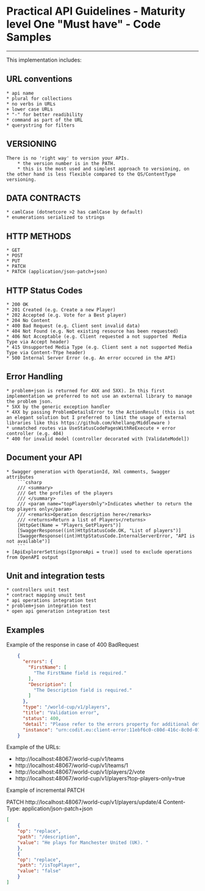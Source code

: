 # Practical API Guidelines - Maturity level One "Must have" - Code Samples
****************************************************************
This implementation includes:
## URL conventions 
	* api name 
	* plural for collections
	* no verbs in URLs
	+ lower case URLs
	* "-" for better readibility
	* command as part of the URL 
	* querystring for filters

## VERSIONING 
    There is no 'right way' to version your APIs.
	    * the version number is in the PATH. 
    	* this is the most used and simplest approach to versioning, on the other hand is less flexible compared to the QS/ContentType versioning.

## DATA CONTRACTS
	* camlCase (dotnetcore >2 has camlCase by default)
	* enumerations serialized to strings

## HTTP METHODS
	* GET
	* POST
	* PUT
	* PATCH
	* PATCH (application/json-patch+json)
	
## HTTP Status Codes 
	* 200 OK
	* 201 Created (e.g. Create a new Player)
	* 202 Accepted (e.g. Vote for a Best player)
	* 204 No Content
	* 400 Bad Request (e.g. Client sent invalid data)
	* 404 Not Found (e.g. Not existing resource has been requested)
	* 406 Not Acceptable (e.g. Client requested a not supported  Media Type via Accept header)
	* 415 Unsupported Media Type (e.g. Client sent a not supported Media Type via Content-TYpe header)
	* 500 Internal Server Error (e.g. An error occured in the API)

## Error Handling 
    * problem+json is returned for 4XX and 5XX). In this first implementation we preferred to not use an external library to manage the problem json.
    * 5XX by the generic exception handler
    * 4XX by passing ProblemDetailsError to the ActionResult (this is not an elegant solution but I preferred to limit the usage of external libraries like this https://github.com/khellang/Middleware )
    * unmatched routes via UseStatusCodePagesWithReExecute + error controller (e.g. 404)
    * 400 for invalid model (controller decorated with [ValidateModel])

## Document your API
	* Swagger generation with OperationId, Xml comments, Swagger attributes
		```csharp
        /// <summary>
        /// Get the profiles of the players
        /// </summary>
        /// <param name="topPlayersOnly">Indicates whether to return the top players only</param>
        /// <remarks>Operation description here</remarks>
        /// <returns>Return a list of Players</returns>
        [HttpGet(Name = "Players_GetPlayers")]
        [SwaggerResponse((int)HttpStatusCode.OK, "List of players")]
        [SwaggerResponse((int)HttpStatusCode.InternalServerError, "API is not available")]
		```
	+ [ApiExplorerSettings(IgnoreApi = true)] used to exclude operations from OpenAPI output
    
## Unit and integration tests 
	* controllers unit test
	* contract mapping unuit test
	* api operations integration test
	* problem+json integration test
	* open api generation integration test

## Examples
Example of the response in case of 400 BadRequest
```json
	{
	  "errors": {
		"FirstName": [
		  "The FirstName field is required."
		],
		"Description": [
		  "The Description field is required."
		]
	  },
	  "type": "/world-cup/v1/players",
	  "title": "Validation error",
	  "status": 400,
	  "detail": "Please refer to the errors property for additional details.",
	  "instance": "urn:codit.eu:client-error:11ebf6c0-c80d-416c-8c0d-010cbd5a2fa1"
	}
```

Example of the URLs:
- http://localhost:48067/world-cup/v1/teams
- http://localhost:48067/world-cup/v1/teams/1
- http://localhost:48067/world-cup/v1/players/2/vote
- http://localhost:48067/world-cup/v1/players?top-players-only=true

Example of incremental PATCH

PATCH http://localhost:48067/world-cup/v1/players/update/4
Content-Type: application/json-patch+json
```json
[
	{ 
	"op": "replace", 
	"path": "/description", 
	"value": "He plays for Manchester United (UK). " 
	},
	{ 
	"op": "replace", 
	"path": "/isTopPlayer", 
	"value": "false" 
	}	
]
```
